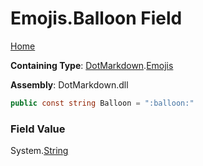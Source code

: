 # Emojis\.Balloon Field

[Home](../../../README.md)

**Containing Type**: [DotMarkdown](../../README.md)\.[Emojis](../README.md)

**Assembly**: DotMarkdown\.dll

```csharp
public const string Balloon = ":balloon:"
```

### Field Value

System\.[String](https://docs.microsoft.com/en-us/dotnet/api/system.string)